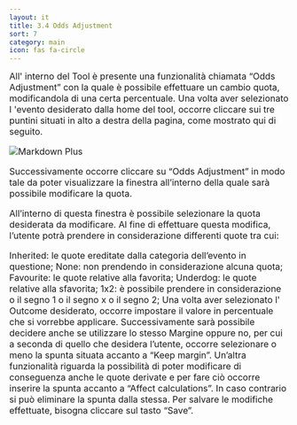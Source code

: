 ```yaml
---
layout: it
title: 3.4 Odds Adjustment
sort: 7
category: main
icon: fas fa-circle
---
```

<p class="message">
    
</p>

 <font size="3">All' interno del Tool è presente una funzionalità chiamata “Odds Adjustment” con la quale è possibile effettuare un cambio quota, modificandola di una certa percentuale. Una volta aver selezionato l 'evento desiderato dalla home del tool, occorre cliccare sui tre puntini situati in alto a destra della pagina, come mostrato qui di seguito.<font>

![Markdown Plus](http://10.10.3.166/images/b/b4/Oam-tool-acfiorentina-odds-ajdustment.png)

<font size="3">Successivamente occorre cliccare su “Odds Adjustment” in modo tale da poter visualizzare la finestra all’interno della quale sarà possibile modificare la quota.


<font size="3">All’interno di questa finestra è possibile selezionare la quota desiderata da modificare. Al fine di effettuare questa modifica, l’utente potrà prendere in considerazione differenti quote tra cui:

Inherited: le quote ereditate dalla categoria dell’evento in questione;
None: non prendendo in considerazione alcuna quota;
Favourite: le quote relative alla favorita;
Underdog: le quote relative alla sfavorita;
1x2: è possibile prendere in considerazione o il segno 1 o il segno x o il segno 2;
Una volta aver selezionato l' Outcome desiderato, occorre impostare il valore in percentuale che si vorrebbe applicare. Successivamente sarà possibile decidere anche se utilizzare lo stesso Margine oppure no, per cui a seconda di quello che desidera l’utente, occorre selezionare o meno la spunta situata accanto a “Keep margin”. Un’altra funzionalità riguarda la possibilità di poter modificare di conseguenza anche le quote derivate e per fare ciò occorre inserire la spunta accanto a “Affect calculations”. In caso contrario si può eliminare la spunta dalla stessa. Per salvare le modifiche effettuate, bisogna cliccare sul tasto “Save”.<font>



